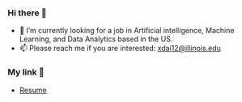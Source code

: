 ### Hi there 👋

<!--
**XiongjieDai/XiongjieDai** is a ✨ _special_ ✨ repository because its `README.md` (this file) appears on your GitHub profile.

Here are some ideas to get you started:

- 🔭 I’m currently working on ...
- 🌱 I’m currently learning ...
- 👯 I’m looking to collaborate on ...
- 🤔 I’m looking for help with ...
- 💬 Ask me about ...
- 📫 How to reach me: ...
- 😄 Pronouns: ...
- ⚡ Fun fact: ...
-->
- 🔭 I’m currently looking for a job in Artificial intelligence, Machine Learning, and Data Analytics based in the US.
- 📫 Please reach me if you are interested: xdai12@illinois.edu
  
### My link 🔗
- [Resume](https://github.com/XiongjieDai/XiongjieDai/blob/main/Xiongjie_Dai_Resume_ML.pdf)
